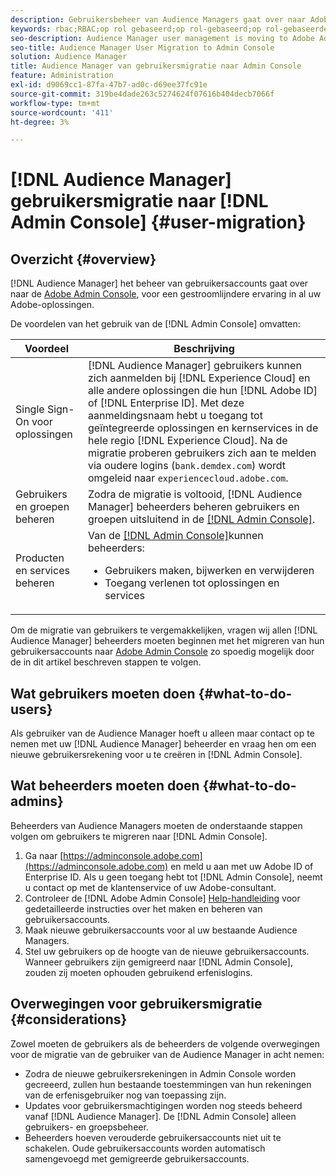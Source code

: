 ```yaml
---
description: Gebruikersbeheer van Audience Managers gaat over naar Adobe Admin Console. In dit artikel wordt uitgelegd wat u moet doen om de migratie van gebruikers voor te bereiden en wat er verandert als de migratie is voltooid.
keywords: rbac;RBAC;op rol gebaseerd;op rol-gebaseerd;op rol-gebaseerde toegangscontroles
seo-description: Audience Manager user management is moving to Adobe Admin Console. This article explains what you need to do to prepare for user migration, and what will change once the migration is complete.
seo-title: Audience Manager User Migration to Admin Console
solution: Audience Manager
title: Audience Manager van gebruikersmigratie naar Admin Console
feature: Administration
exl-id: d9069cc1-87fa-47b7-ad0c-d69ee37fc91e
source-git-commit: 319be4dade263c5274624f07616b404decb7066f
workflow-type: tm+mt
source-wordcount: '411'
ht-degree: 3%

---
```


# [!DNL Audience Manager] gebruikersmigratie naar [!DNL Admin Console] {#user-migration}

## Overzicht {#overview}

[!DNL Audience Manager] het beheer van gebruikersaccounts gaat over naar de [Adobe Admin Console](https://helpx.adobe.com/nl/enterprise/using/admin-console.html), voor een gestroomlijndere ervaring in al uw Adobe-oplossingen.

De voordelen van het gebruik van de [!DNL Admin Console] omvatten:

| Voordeel | Beschrijving |
|---|---|
| Single Sign-On voor oplossingen | [!DNL Audience Manager] gebruikers kunnen zich aanmelden bij [!DNL Experience Cloud] en alle andere oplossingen die hun [!DNL Adobe ID] of [!DNL Enterprise ID]. Met deze aanmeldingsnaam hebt u toegang tot geïntegreerde oplossingen en kernservices in de hele regio [!DNL Experience Cloud]. Na de migratie proberen gebruikers zich aan te melden via oudere logins (`bank.demdex.com`) wordt omgeleid naar `experiencecloud.adobe.com`. |
| Gebruikers en groepen beheren | Zodra de migratie is voltooid, [!DNL Audience Manager] beheerders beheren gebruikers en groepen uitsluitend in de [[!DNL Admin Console]](https://adminconsole.adobe.com/enterprise/). |
| Producten en services beheren | Van de [[!DNL Admin Console]](https://adminconsole.adobe.com/enterprise/)kunnen beheerders: <ul><li>Gebruikers maken, bijwerken en verwijderen</li><li>Toegang verlenen tot oplossingen en services</li></ul> |

Om de migratie van gebruikers te vergemakkelijken, vragen wij allen [!DNL Audience Manager] beheerders moeten beginnen met het migreren van hun gebruikersaccounts naar [Adobe Admin Console](https://helpx.adobe.com/nl/enterprise/using/admin-console.html) zo spoedig mogelijk door de in dit artikel beschreven stappen te volgen.

## Wat gebruikers moeten doen {#what-to-do-users}

Als gebruiker van de Audience Manager hoeft u alleen maar contact op te nemen met uw [!DNL Audience Manager] beheerder en vraag hen om een nieuwe gebruikersrekening voor u te creëren in [!DNL Admin Console].

## Wat beheerders moeten doen {#what-to-do-admins}

Beheerders van Audience Managers moeten de onderstaande stappen volgen om gebruikers te migreren naar [!DNL Admin Console].

1. Ga naar [https://adminconsole.adobe.com](https://adminconsole.adobe.com) en meld u aan met uw Adobe ID of Enterprise ID. Als u geen toegang hebt tot [!DNL Admin Console], neemt u contact op met de klantenservice of uw Adobe-consultant.
2. Controleer de [!DNL Adobe Admin Console] [Help-handleiding](https://helpx.adobe.com/enterprise/admin-guide.html/enterprise/using/users.ug.html) voor gedetailleerde instructies over het maken en beheren van gebruikersaccounts.
3. Maak nieuwe gebruikersaccounts voor al uw bestaande Audience Managers.
4. Stel uw gebruikers op de hoogte van de nieuwe gebruikersaccounts. Wanneer gebruikers zijn gemigreerd naar [!DNL Admin Console], zouden zij moeten ophouden gebruikend erfenislogins.

## Overwegingen voor gebruikersmigratie {#considerations}

Zowel moeten de gebruikers als de beheerders de volgende overwegingen voor de migratie van de gebruiker van de Audience Manager in acht nemen:

* Zodra de nieuwe gebruikersrekeningen in Admin Console worden gecreeerd, zullen hun bestaande toestemmingen van hun rekeningen van de erfenisgebruiker nog van toepassing zijn.
* Updates voor gebruikersmachtigingen worden nog steeds beheerd vanaf [!DNL Audience Manager]. De [!DNL Admin Console] alleen gebruikers- en groepsbeheer.
* Beheerders hoeven verouderde gebruikersaccounts niet uit te schakelen. Oude gebruikersaccounts worden automatisch samengevoegd met gemigreerde gebruikersaccounts.
